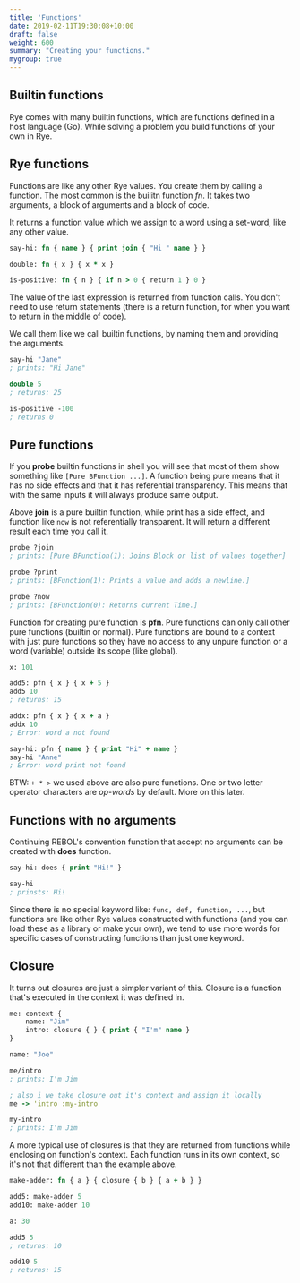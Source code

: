 ```yaml
---
title: 'Functions' 
date: 2019-02-11T19:30:08+10:00
draft: false
weight: 600
summary: "Creating your functions."
mygroup: true
---
```


## Builtin functions

Rye comes with many builtin functions, which are functions defined in a host language (Go). While solving a problem you build functions of your own in Rye.

## Rye functions

Functions are like any other Rye values. You create them by calling a function. The most common is the builitn function *fn*. It takes two arguments, a block of arguments and a block of code.

It returns a function value which we assign to a word using a set-word, like any other value.

```clojure
say-hi: fn { name } { print join { "Hi " name } }

double: fn { x } { x * x }

is-positive: fn { n } { if n > 0 { return 1 } 0 }
```

The value of the last expression is returned from function calls. You don't need to use return statements (there is a return function, for when you want to return in the middle of code).

We call them like we call builtin functions, by naming them and providing the arguments.

```clojure
say-hi "Jane"
; prints: "Hi Jane"

double 5
; returns: 25

is-positive -100
; returns 0
```

## Pure functions

If you **probe** builtin functions in shell you will see that most of them show something like `[Pure BFunction ...]`. A function being pure means that it has no side effects and that
it has referential transparency. This means that with the same inputs it will always produce same output. 

Above **join** is a pure builtin function, while print has a side effect, and function like `now` is not referentially transparent. It will return a different result each time you call it.

```lisp
probe ?join
; prints: [Pure BFunction(1): Joins Block or list of values together]

probe ?print
; prints: [BFunction(1): Prints a value and adds a newline.]

probe ?now
; prints: [BFunction(0): Returns current Time.]
```

Function for creating pure function is **pfn**. Pure functions can only call other pure functions (builtin or normal). Pure functions are bound to a context with just pure functions so they 
have no access to any unpure function or a word (variable) outside its scope (like global).

```clojure
x: 101

add5: pfn { x } { x + 5 }
add5 10
; returns: 15

addx: pfn { x } { x + a }
addx 10
; Error: word a not found

say-hi: pfn { name } { print "Hi" + name }
say-hi "Anne"
; Error: word print not found
```

BTW: `+ * >` we used above are also pure functions. One or two letter operator characters are _op-words_ by default. More on this later.


## Functions with no arguments

Continuing REBOL's convention function that accept no arguments can be created with **does** function. 

```clojure
say-hi: does { print "Hi!" }

say-hi
; prinsts: Hi!
```

Since there is no special keyword like: `func, def, function, ...`, but functions are
like other Rye values constructed with functions (and you can load these as a library or make your own), we tend to use more words for specific cases of constructing functions than just one keyword.

## Closure

It turns out closures are just a simpler variant of this. Closure is a function that's executed in the context it was defined in.

```clojure
me: context { 
	name: "Jim" 
	intro: closure { } { print { "I'm" name } 
}

name: "Joe"

me/intro
; prints: I'm Jim

; also i we take closure out it's context and assign it locally
me -> 'intro :my-intro

my-intro
; prints: I'm Jim
```
A more typical use of closures is that they are returned from functions while enclosing on function's context. Each function runs in its own context, so it's not that different than the example above.

```clojure
make-adder: fn { a } { closure { b } { a + b } }

add5: make-adder 5 
add10: make-adder 10

a: 30

add5 5
; returns: 10

add10 5
; returns: 15
```
